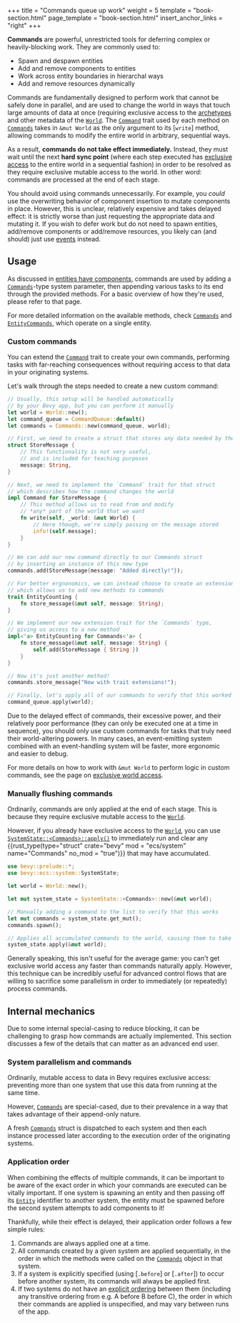 +++
title = "Commands queue up work"
weight = 5
template = "book-section.html"
page_template = "book-section.html"
insert_anchor_links = "right"
+++

**Commands** are powerful, unrestricted tools for deferring complex or heavily-blocking work.
They are commonly used to:

- Spawn and despawn entities
- Add and remove components to entities
- Work across entity boundaries in hierarchal ways
- Add and remove resources dynamically

Commands are fundamentally designed to perform work that cannot be safely done in parallel, and are used to change the world in ways that touch large amounts of data at once (requiring exclusive access to the [archetypes](../../game-logic/system-ordering/_index.md) and other metadata of the [`World`].
The [`Command`] trait used by each method on [`Commands`] takes in `&mut World` as the only argument to its [`write`] method, allowing commands to modify the entire world in arbitrary, sequential ways.

As a result, **commands do not take effect immediately.**
Instead, they must wait until the next **hard sync point** (where each step executed has  [exclusive access](../exclusive-world-access/_index.md) to the entire world in a sequential fashion) in order to be resolved as they require exclusive mutable access to the world.
In other word: commands are processed at the end of each stage.

You should avoid using commands unnecessarily.
For example, you *could* use the overwriting behavior of component insertion to mutate components in place.
However, this is unclear, relatively expensive and takes delayed effect: it is strictly worse than just requesting the appropriate data and mutating it.
If you wish to defer work but do not need to spawn entities, add/remove components or add/remove resources, you likely can (and should) just use [events](../../game-logic/events/_index.md) instead.

[`Command`]: https://docs.rs/bevy/0.6.0/bevy/ecs/system/trait.Command.html
[`Commands`]: https://docs.rs/bevy/0.6.0/bevy/ecs/system/struct.Commands.html
[`World`]: https://docs.rs/bevy/0.6.0/bevy/ecs/world/struct.World.html

## Usage

As discussed in [entities have components](../entities-components/_index.md), commands are used by adding a [`Commands`]-type system parameter, then appending various tasks to its end through the provided methods.
For a basic overview of how they're used, please refer to that page.

For more detailed information on the available methods, check [`Commands`] and [`EntityCommands`], which operate on a single entity.

[`EntityCommands`]: https://docs.rs/bevy/0.6.0/bevy/ecs/system/struct.EntityCommands.html

### Custom commands

You can extend the [`Command`] trait to create your own commands, performing tasks with far-reaching consequences without requiring access to that data in your originating systems.

Let's walk through the steps needed to create a new custom command:

```rust
// Usually, this setup will be handled automatically
// by your Bevy app, but you can perform it manually
let world = World::new();
let command_queue = CommandQueue::default()
let commands = Commands::new(command_queue, world);

// First, we need to create a struct that stores any data needed by the command
struct StoreMessage {
    // This functionality is not very useful,
    // and is included for teaching purposes
    message: String,
}

// Next, we need to implement the `Command` trait for that struct
// which describes how the command changes the world
impl Command for StoreMessage {
    // This method allows us to read from and modify
    // *any* part of the world that we want
    fn write(self, _world: &mut World) {
        // Here though, we're simply passing on the message stored
        info!(self.message);
    }
}

// We can add our new command directly to our Commands struct
// by inserting an instance of this new type
commands.add(StoreMessage{message: "Added directly!"});

// For better ergnonomics, we can instead choose to create an extension trait,
// which allows us to add new methods to commands
trait EntityCounting {
    fn store_message(&mut self, message: String);
}

// We implement our new extension trait for the `Commands` type,
// giving us access to a new method
impl<'a> EntityCounting for Commands<'a> {
    fn store_message(&mut self, message: String) {
        self.add(StoreMessage { String })
    }
}

// Now it's just another method!
commands.store_message("Now with trait extensions!");

// Finally, let's apply all of our commands to verify that this worked as we hoped
command_queue.apply(world);
```

Due to the delayed effect of commands, their excessive power, and their relatively poor performance (they can only be executed one at a time in sequence), you should only use custom commands for tasks that truly need their world-altering powers.
In many cases, an event-emitting system combined with an event-handling system will be faster, more ergonomic and easier to debug.

For more details on how to work with `&mut World` to perform logic in custom commands, see the page on [exclusive world access](../exclusive-world-access/_index.md).

### Manually flushing commands

Ordinarily, commands are only applied at the end of each stage.
This is because they require exclusive mutable access to the [`World`].

However, if you already have exclusive access to the [`World`], you can use [`SystemState::<Commands>::apply()`] to immediately run and clear any {{rust_type(type="struct" crate="bevy" mod = "ecs/system" name="Commands" no_mod = "true")}} that may have accumulated.

```rust
use bevy::prelude::*;
use bevy::ecs::system::SystemState;

let world = World::new();

let mut system_state = SystemState::<Commands>::new(&mut world);

// Manually adding a command to the list to verify that this works
let mut commands = system_state.get_mut();
commands.spawn();

// Applies all accumulated commands to the world, causing them to take immediate effect
system_state.apply(&mut world);
```

Generally speaking, this isn't useful for the average game: you can't get exclusive world access any faster than commands naturally apply.
However, this technique can be incredibly useful for advanced control flows that are willing to sacrifice some parallelism in order to immediately (or repeatedly) process commands.

[`SystemState::<Commands>::apply()`]: https://docs.rs/bevy/latest/bevy/ecs/system/struct.SystemState#method.apply

## Internal mechanics

Due to some internal special-casing to reduce blocking, it can be challenging to grasp how commands are actually implemented.
This section discusses a few of the details that can matter as an advanced end user.

### System parallelism and commands

Ordinarily, mutable access to data in Bevy requires exclusive access: preventing more than one system that use this data from running at the same time.

However, [`Commands`] are special-cased, due to their prevalence in a way that takes advantage of their append-only nature.

A fresh [`Commands`] struct is dispatched to each system and then each instance processed later according to the execution order of the originating systems.

### Application order

When combining the effects of multiple commands, it can be important to be aware of the exact order in which your commands are executed can be vitally important.
If one system is spawning an entity and then passing off its [`Entity`] identifier to another system, the entity must be spawned before the second system attempts to add components to it!

Thankfully, while their effect is delayed, their application order follows a few simple rules:

1. Commands are always applied one at a time.
2. All commands created by a given system are applied sequentially, in the order in which the methods were called on the [`Commands`] object in that system.
3. If a system is explicitly specified (using [`.before`] or [`.after`]) to occur before another system, its commands will always be applied first.
4. If two systems do not have an [explicit ordering](../../game-logic/system-ordering/_index.md) between them (including any transitive ordering from e.g. A before B before C), the order in which their commands are applied is unspecified, and may vary between runs of the app.

[`Entity`]: https://docs.rs/bevy/0.6.0/bevy/ecs/entity/struct.Entity.html
